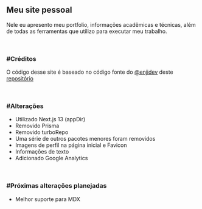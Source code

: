 ## Meu site pessoal

Nele eu apresento meu portfolio, informações acadêmicas e técnicas, além de todas as ferramentas que utilizo para executar meu trabalho.

<br>

### #Créditos

O código desse site é baseado no código fonte do [@enjidev](https://github.com/enjidev) deste [repositório](https://github.com/enjidev/enji.dev)

<br>

### #Alterações

- Utilizado Next.js 13 (appDir)
- Removido Prisma
- Removido turboRepo
- Uma série de outros pacotes menores foram removidos
- Imagens de perfil na página inicial e Favicon
- Informações de texto
- Adicionado Google Analytics

<br>

### #Próximas alterações planejadas
- Melhor suporte para MDX
